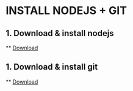 # INSTALL NODEJS + GIT

## 1. Download & install nodejs
\*\* [Download](https://nodejs.org/en/download/)

## 1. Download & install git
\*\* [Download](https://git-scm.com/downloads)
